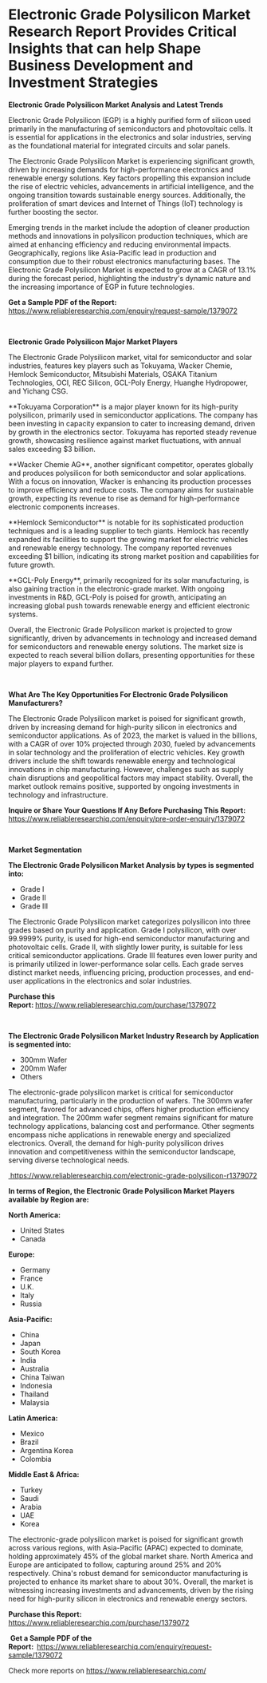 <p><h1>Electronic Grade Polysilicon Market Research Report Provides Critical Insights that can help Shape Business Development and Investment Strategies</h1></p><p><strong>Electronic Grade Polysilicon Market Analysis and Latest Trends</strong></p>
<p><p>Electronic Grade Polysilicon (EGP) is a highly purified form of silicon used primarily in the manufacturing of semiconductors and photovoltaic cells. It is essential for applications in the electronics and solar industries, serving as the foundational material for integrated circuits and solar panels.</p><p>The Electronic Grade Polysilicon Market is experiencing significant growth, driven by increasing demands for high-performance electronics and renewable energy solutions. Key factors propelling this expansion include the rise of electric vehicles, advancements in artificial intelligence, and the ongoing transition towards sustainable energy sources. Additionally, the proliferation of smart devices and Internet of Things (IoT) technology is further boosting the sector.</p><p>Emerging trends in the market include the adoption of cleaner production methods and innovations in polysilicon production techniques, which are aimed at enhancing efficiency and reducing environmental impacts. Geographically, regions like Asia-Pacific lead in production and consumption due to their robust electronics manufacturing bases. The Electronic Grade Polysilicon Market is expected to grow at a CAGR of 13.1% during the forecast period, highlighting the industry's dynamic nature and the increasing importance of EGP in future technologies.</p></p>
<p><strong>Get a Sample PDF of the Report:&nbsp;</strong> <a href="https://www.reliableresearchiq.com/enquiry/request-sample/1379072?utm_campaign=3099&utm_medium=2&utm_source=Github&utm_content=ia&utm_term=02042025&utm_id=electronic-grade-polysilicon">https://www.reliableresearchiq.com/enquiry/request-sample/1379072</a></p>
<p>&nbsp;</p>
<p><strong>Electronic Grade Polysilicon Major Market Players</strong></p>
<p><p>The Electronic Grade Polysilicon market, vital for semiconductor and solar industries, features key players such as Tokuyama, Wacker Chemie, Hemlock Semiconductor, Mitsubishi Materials, OSAKA Titanium Technologies, OCI, REC Silicon, GCL-Poly Energy, Huanghe Hydropower, and Yichang CSG.</p><p>**Tokuyama Corporation** is a major player known for its high-purity polysilicon, primarily used in semiconductor applications. The company has been investing in capacity expansion to cater to increasing demand, driven by growth in the electronics sector. Tokuyama has reported steady revenue growth, showcasing resilience against market fluctuations, with annual sales exceeding $3 billion.</p><p>**Wacker Chemie AG**, another significant competitor, operates globally and produces polysilicon for both semiconductor and solar applications. With a focus on innovation, Wacker is enhancing its production processes to improve efficiency and reduce costs. The company aims for sustainable growth, expecting its revenue to rise as demand for high-performance electronic components increases.</p><p>**Hemlock Semiconductor** is notable for its sophisticated production techniques and is a leading supplier to tech giants. Hemlock has recently expanded its facilities to support the growing market for electric vehicles and renewable energy technology. The company reported revenues exceeding $1 billion, indicating its strong market position and capabilities for future growth.</p><p>**GCL-Poly Energy**, primarily recognized for its solar manufacturing, is also gaining traction in the electronic-grade market. With ongoing investments in R&D, GCL-Poly is poised for growth, anticipating an increasing global push towards renewable energy and efficient electronic systems.</p><p>Overall, the Electronic Grade Polysilicon market is projected to grow significantly, driven by advancements in technology and increased demand for semiconductors and renewable energy solutions. The market size is expected to reach several billion dollars, presenting opportunities for these major players to expand further.</p></p>
<p>&nbsp;</p>
<p><strong>What Are The Key Opportunities For Electronic Grade Polysilicon Manufacturers?</strong></p>
<p><p>The Electronic Grade Polysilicon market is poised for significant growth, driven by increasing demand for high-purity silicon in electronics and semiconductor applications. As of 2023, the market is valued in the billions, with a CAGR of over 10% projected through 2030, fueled by advancements in solar technology and the proliferation of electric vehicles. Key growth drivers include the shift towards renewable energy and technological innovations in chip manufacturing. However, challenges such as supply chain disruptions and geopolitical factors may impact stability. Overall, the market outlook remains positive, supported by ongoing investments in technology and infrastructure.</p></p>
<p><strong>Inquire or Share Your Questions If Any Before Purchasing This Report:</strong> <a href="https://www.reliableresearchiq.com/enquiry/pre-order-enquiry/1379072?utm_campaign=3099&utm_medium=2&utm_source=Github&utm_content=ia&utm_term=02042025&utm_id=electronic-grade-polysilicon">https://www.reliableresearchiq.com/enquiry/pre-order-enquiry/1379072</a></p>
<p>&nbsp;</p>
<p><strong>Market Segmentation</strong></p>
<p><strong>The Electronic Grade Polysilicon Market Analysis by types is segmented into:</strong></p>
<p><ul><li>Grade I</li><li>Grade II</li><li>Grade III</li></ul></p>
<p><p>The Electronic Grade Polysilicon market categorizes polysilicon into three grades based on purity and application. Grade I polysilicon, with over 99.9999% purity, is used for high-end semiconductor manufacturing and photovoltaic cells. Grade II, with slightly lower purity, is suitable for less critical semiconductor applications. Grade III features even lower purity and is primarily utilized in lower-performance solar cells. Each grade serves distinct market needs, influencing pricing, production processes, and end-user applications in the electronics and solar industries.</p></p>
<p><strong>Purchase this Report:&nbsp;</strong><a href="https://www.reliableresearchiq.com/purchase/1379072?utm_campaign=3099&utm_medium=2&utm_source=Github&utm_content=ia&utm_term=02042025&utm_id=electronic-grade-polysilicon">https://www.reliableresearchiq.com/purchase/1379072</a></p>
<p>&nbsp;</p>
<p><strong>The Electronic Grade Polysilicon Market Industry Research by Application is segmented into:</strong></p>
<p><ul><li>300mm Wafer</li><li>200mm Wafer</li><li>Others</li></ul></p>
<p><p>The electronic-grade polysilicon market is critical for semiconductor manufacturing, particularly in the production of wafers. The 300mm wafer segment, favored for advanced chips, offers higher production efficiency and integration. The 200mm wafer segment remains significant for mature technology applications, balancing cost and performance. Other segments encompass niche applications in renewable energy and specialized electronics. Overall, the demand for high-purity polysilicon drives innovation and competitiveness within the semiconductor landscape, serving diverse technological needs.</p></p>
<p><a href="https://www.reliableresearchiq.com/electronic-grade-polysilicon-r1379072?utm_campaign=3099&utm_medium=2&utm_source=Github&utm_content=ia&utm_term=02042025&utm_id=electronic-grade-polysilicon">&nbsp;https://www.reliableresearchiq.com/electronic-grade-polysilicon-r1379072</a></p>
<p><strong>In terms of Region, the Electronic Grade Polysilicon Market Players available by Region are:</strong></p>
<p>
    <p> <strong> North America: </strong>
        <ul>
            <li>United States</li>
            <li>Canada</li>
        </ul>
        </p> 
    <p> <strong> Europe: </strong>
        <ul>
            <li>Germany</li>
            <li>France</li>
            <li>U.K.</li>
            <li>Italy</li>
            <li>Russia</li>
        </ul>
        </p> 
    <p> <strong> Asia-Pacific: </strong>
        <ul>
            <li>China</li>
            <li>Japan</li>
            <li>South Korea</li>
            <li>India</li>
            <li>Australia</li>
            <li>China Taiwan</li>
            <li>Indonesia</li>
            <li>Thailand</li>
            <li>Malaysia</li>
        </ul>
        </p> 
    <p> <strong> Latin America: </strong>
        <ul>
            <li>Mexico</li>
            <li>Brazil</li>
            <li>Argentina Korea</li>
            <li>Colombia</li>
        </ul>
        </p> 
    <p> <strong> Middle East & Africa: </strong>
        <ul>
            <li>Turkey</li>
            <li>Saudi</li>
            <li>Arabia</li>
            <li>UAE</li>
            <li>Korea</li>
        </ul>
    </p>
    </p>
<p><p>The electronic-grade polysilicon market is poised for significant growth across various regions, with Asia-Pacific (APAC) expected to dominate, holding approximately 45% of the global market share. North America and Europe are anticipated to follow, capturing around 25% and 20% respectively. China's robust demand for semiconductor manufacturing is projected to enhance its market share to about 30%. Overall, the market is witnessing increasing investments and advancements, driven by the rising need for high-purity silicon in electronics and renewable energy sectors.</p></p>
<p><strong>Purchase this Report: </strong><a href="https://www.reliableresearchiq.com/purchase/1379072?utm_campaign=3099&utm_medium=2&utm_source=Github&utm_content=ia&utm_term=02042025&utm_id=electronic-grade-polysilicon">https://www.reliableresearchiq.com/purchase/1379072</a></p>
<p>&nbsp;<strong>Get a Sample PDF of the Report:&nbsp;&nbsp;</strong><a href="https://www.reliableresearchiq.com/enquiry/request-sample/1379072?utm_campaign=3099&utm_medium=2&utm_source=Github&utm_content=ia&utm_term=02042025&utm_id=electronic-grade-polysilicon">https://www.reliableresearchiq.com/enquiry/request-sample/1379072</a></p>
<p><strong></strong></p>
<p>Check more reports on <a href="https://www.reliableresearchiq.com/?utm_campaign=3099&utm_medium=2&utm_source=Github&utm_content=ia&utm_term=02042025&utm_id=electronic-grade-polysilicon">https://www.reliableresearchiq.com/</a></p>
